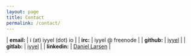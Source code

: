 ```yaml
---
layout: page
title: Contact
permalink: /contact/
---
```


| __email:__      | i (at) iyyel (dot) io                                                                              |
| __irc:__        | iyyel @ freenode                                                                                   |
| __github:__     | <a href="https://github.com/iyyel/" target="_blank">iyyel</a>                                      |
| __gitlab:__     | <a href="https://gitlab.com/iyyel/" target="_blank">iyyel</a>                                      |
| __linkedin:__   | <a href="https://www.linkedin.com/in/daniel-larsen-3844a0143/" target="_blank">Daniel Larsen</a>   |
